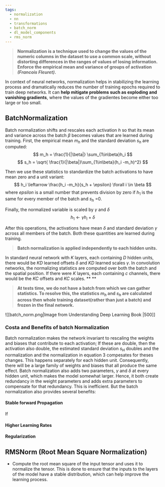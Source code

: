 ```yaml
---
tags:
  - normalization
  - nn
  - transformations
  - batch_norm
  - dl_model_components
  - rms_norm
---
```

> **Normalization is a technique used to change the values of the numeric columns in the dataset to use a common scale, without distorting differences in the ranges of values of losing information. Enforce the empirical mean and variance of groups of activation *(Francois Fleuret)*.**

In context of neural networks, normalization helps in stabilizing the learning process and dramatically reduces the number of training epochs required to train deep networks. It can **help mitigate problems such as exploding and vanishing gradients**, where the values of the gradientes become either too large or too small. 


## BatchNormalization
Batch normalization shifts and rescales each activation $h$ so that its mean and variance across the batch $\beta$ becomes values that are learned during training. First, the empirical mean $m_h$ and the standard deviation $s_h$ are computed:
$$
m_h = \frac{1}{|\beta|} \sum_{1\in\beta}h_i
$$
$$
s_h = \sqrt{ \frac{1}{|\beta|}\sum_{1\in\beta}(h_i -m_h)^2}
$$

Then we use these statistics to standardize the batch activations to have mean zero and a unit variant:
$$
h_i \leftarrow \frac{h_i -m_h}{s_h + \epsilon}    \forall i \in \beta
$$
where $epsilon$ is a small number that prevents division by zero if $h_1$ is the same for every member of the batch and $s_h$ =0.

Finally, the normalized variable is scaled by $\gamma$ and $\delta$ 
$$
h_1 \leftarrow \gamma h_i + \delta
$$

After this operations, the activations have mean $\delta$ and standard deviation $\gamma$ across all members of the batch. Both these quantities are learned during training.

> **Batch normalization is applied independently to each hidden units.**

In standard neural network with $K$ layers, each containing $D$ hidden units, there would be $KD$  learned offsets $\delta$ and $KD$ learned scales $\gamma$. 
In convolution networks, the normalizing statistics are computed over both the batch and the spatial position. If there were $K$ layers, each containing $c$ channels, there would be the $KC$ offsets and $KC$ scales. ** **

> **At tests time, we do not have a batch from which we can gather statistics. To resolve this, the statistics $m_h$ and $s_h$ are calculated across then whole training dataset(rather than just a batch) and frozen in the final network.**



![[batch_norm.png|Image from Understanding Deep Learning Book |500]]

### Costa and Benefits of batch Normalization
Batch normalization makes the network invariant to rescaling the weights and biases that contribute to each activation; If these are double, then the activation also double, the estimated standard deviation $s_H$ doubles and the normalization and the normalization in equation 3 compesates for theses changes. This happens separately for each hidden unit. Consequently, there will be a large family of weights and biases that all produce the same effect. Batch normalization also adds two parameters, $\gamma$ and $\delta$ at every hidden unit, which makes the model somewhat larger. Hence, it both create redundancy in the weight parameters and adds extra parameters to compensate for that redundancy. This is inefficient.
But the batch normalization also provides several benefits:
#### Stable forward Propagation
If 

#### Higher Learning Rates

#### Regularization



## RMSNorm (Root Mean Square Normalization)
- Compute the root mean square of the input tensor and uses it to normalize the tensor. This is done to ensure that the inputs to the layers of the model have a stable distribution, which can help improve the learning process.